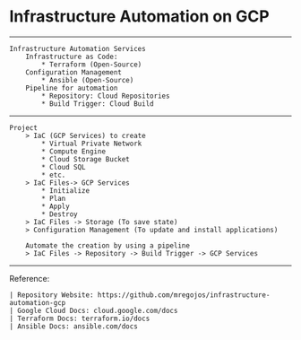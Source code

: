 # Infrastructure Automation on GCP

---
    Infrastructure Automation Services
        Infrastructure as Code: 
            * Terraform (Open-Source)
        Configuration Management
            * Ansible (Open-Source)
        Pipeline for automation 
            * Repository: Cloud Repositories
            * Build Trigger: Cloud Build
        
---

    Project
        > IaC (GCP Services) to create
            * Virtual Private Network
            * Compute Engine
            * Cloud Storage Bucket
            * Cloud SQL
            * etc.
        > IaC Files-> GCP Services
            * Initialize
            * Plan
            * Apply
            * Destroy
        > IaC Files -> Storage (To save state)
        > Configuration Management (To update and install applications)
        
        Automate the creation by using a pipeline
        > IaC Files -> Repository -> Build Trigger -> GCP Services
         
        
 ---
 Reference:
     
    | Repository Website: https://github.com/mregojos/infrastructure-automation-gcp
    | Google Cloud Docs: cloud.google.com/docs
    | Terraform Docs: terraform.io/docs
    | Ansible Docs: ansible.com/docs 
